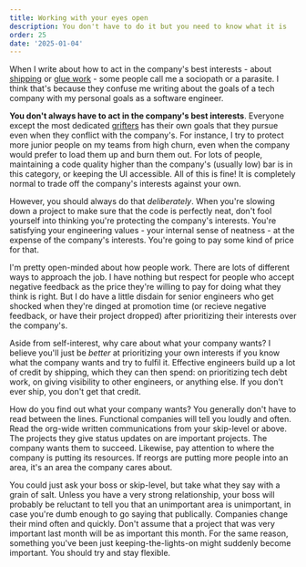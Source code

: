```yaml
---
title: Working with your eyes open
description: You don't have to do it but you need to know what it is
order: 25
date: '2025-01-04'
---
```


When I write about how to act in the company's best interests - about [shipping](/how-to-ship) or [glue work](/glue-work-considered-harmful) - some people call me a sociopath or a parasite. I think that's because they confuse me writing about the goals of a tech company with my personal goals as a software engineer.

**You don't always have to act in the company's best interests**. Everyone except the most dedicated [grifters](/programmer-archetypes) has their own goals that they pursue even when they conflict with the company's. For instance, I try to protect more junior people on my teams from high churn, even when the company would prefer to load them up and burn them out. For lots of people, maintaining a code quality higher than the company's (usually low) bar is in this category, or keeping the UI accessible. All of this is fine! It is completely normal to trade off the company's interests against your own.

However, you should always do that _deliberately_. When you're slowing down a project to make sure that the code is perfectly neat, don't fool yourself into thinking you're protecting the company's interests. You're satisfying your engineering values - your internal sense of neatness - at the expense of the company's interests. You're going to pay some kind of price for that.

I'm pretty open-minded about how people work. There are lots of different ways to approach the job. I have nothing but respect for people who accept negative feedback as the price they're willing to pay for doing what they think is right. But I do have a little disdain for senior engineers who get shocked when they're dinged at promotion time (or recieve negative feedback, or have their project dropped) after prioritizing their interests over the company's. 

Aside from self-interest, why care about what your company wants? I believe you'll just be _better_ at prioritizing your own interests if you know what the company wants and try to fulfil it. Effective engineers build up a lot of credit by shipping, which they can then spend: on prioritizing tech debt work, on giving visibility to other engineers, or anything else. If you don't ever ship, you don't get that credit.

How do you find out what your company wants? You generally don't have to read between the lines. Functional companies will tell you loudly and often. Read the org-wide written communications from your skip-level or above. The projects they give status updates on are important projects. The company wants them to succeed. Likewise, pay attention to where the company is putting its resources. If reorgs are putting more people into an area, it's an area the company cares about.

You could just ask your boss or skip-level, but take what they say with a grain of salt. Unless you have a very strong relationship, your boss will probably be reluctant to tell you that an unimportant area is unimportant, in case you're dumb enough to go saying that publically. Companies change their mind often and quickly. Don't assume that a project that was very important last month will be as important this month. For the same reason, something you've been just keeping-the-lights-on might suddenly become important. You should try and stay flexible.